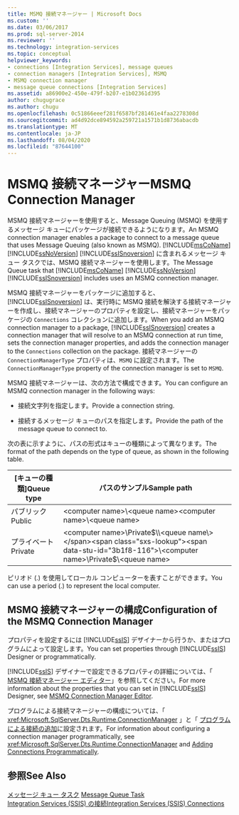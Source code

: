 ```yaml
---
title: MSMQ 接続マネージャー | Microsoft Docs
ms.custom: ''
ms.date: 03/06/2017
ms.prod: sql-server-2014
ms.reviewer: ''
ms.technology: integration-services
ms.topic: conceptual
helpviewer_keywords:
- connections [Integration Services], message queues
- connection managers [Integration Services], MSMQ
- MSMQ connection manager
- message queue connections [Integration Services]
ms.assetid: a86900e2-450e-479f-b207-e1b02361d395
author: chugugrace
ms.author: chugu
ms.openlocfilehash: 0c51866eeef281f6587bf281461e4faa2278308d
ms.sourcegitcommit: ad4d92dce894592a259721a1571b1d8736abacdb
ms.translationtype: MT
ms.contentlocale: ja-JP
ms.lasthandoff: 08/04/2020
ms.locfileid: "87644100"
---
```

# <a name="msmq-connection-manager"></a><span data-ttu-id="3b1f8-102">MSMQ 接続マネージャー</span><span class="sxs-lookup"><span data-stu-id="3b1f8-102">MSMQ Connection Manager</span></span>
  <span data-ttu-id="3b1f8-103">MSMQ 接続マネージャーを使用すると、Message Queuing (MSMQ) を使用するメッセージ キューにパッケージが接続できるようになります。</span><span class="sxs-lookup"><span data-stu-id="3b1f8-103">An MSMQ connection manager enables a package to connect to a message queue that uses Message Queuing (also known as MSMQ).</span></span> <span data-ttu-id="3b1f8-104">[!INCLUDE[msCoName](../../includes/msconame-md.md)] [!INCLUDE[ssNoVersion](../../includes/ssnoversion-md.md)] [!INCLUDE[ssISnoversion](../../includes/ssisnoversion-md.md)] に含まれるメッセージ キュー タスクでは、MSMQ 接続マネージャーを使用します。</span><span class="sxs-lookup"><span data-stu-id="3b1f8-104">The Message Queue task that [!INCLUDE[msCoName](../../includes/msconame-md.md)] [!INCLUDE[ssNoVersion](../../includes/ssnoversion-md.md)] [!INCLUDE[ssISnoversion](../../includes/ssisnoversion-md.md)] includes uses an MSMQ connection manager.</span></span>  
  
 <span data-ttu-id="3b1f8-105">MSMQ 接続マネージャーをパッケージに追加すると、[!INCLUDE[ssISnoversion](../../includes/ssisnoversion-md.md)] は、実行時に MSMQ 接続を解決する接続マネージャーを作成し、接続マネージャーのプロパティを設定し、接続マネージャーをパッケージの `Connections` コレクションに追加します。</span><span class="sxs-lookup"><span data-stu-id="3b1f8-105">When you add an MSMQ connection manager to a package, [!INCLUDE[ssISnoversion](../../includes/ssisnoversion-md.md)] creates a connection manager that will resolve to an MSMQ connection at run time, sets the connection manager properties, and adds the connection manager to the `Connections` collection on the package.</span></span> <span data-ttu-id="3b1f8-106">接続マネージャーの `ConnectionManagerType` プロパティは、`MSMQ` に設定されます。</span><span class="sxs-lookup"><span data-stu-id="3b1f8-106">The `ConnectionManagerType` property of the connection manager is set to `MSMQ`.</span></span>  
  
 <span data-ttu-id="3b1f8-107">MSMQ 接続マネージャーは、次の方法で構成できます。</span><span class="sxs-lookup"><span data-stu-id="3b1f8-107">You can configure an MSMQ connection manager in the following ways:</span></span>  
  
-   <span data-ttu-id="3b1f8-108">接続文字列を指定します。</span><span class="sxs-lookup"><span data-stu-id="3b1f8-108">Provide a connection string.</span></span>  
  
-   <span data-ttu-id="3b1f8-109">接続するメッセージ キューのパスを指定します。</span><span class="sxs-lookup"><span data-stu-id="3b1f8-109">Provide the path of the message queue to connect to.</span></span>  
  
 <span data-ttu-id="3b1f8-110">次の表に示すように、パスの形式はキューの種類によって異なります。</span><span class="sxs-lookup"><span data-stu-id="3b1f8-110">The format of the path depends on the type of queue, as shown in the following table.</span></span>  
  
|<span data-ttu-id="3b1f8-111">[キューの種類]</span><span class="sxs-lookup"><span data-stu-id="3b1f8-111">Queue type</span></span>|<span data-ttu-id="3b1f8-112">パスのサンプル</span><span class="sxs-lookup"><span data-stu-id="3b1f8-112">Sample path</span></span>|  
|----------------|-----------------|  
|<span data-ttu-id="3b1f8-113">パブリック</span><span class="sxs-lookup"><span data-stu-id="3b1f8-113">Public</span></span>|<span data-ttu-id="3b1f8-114">\<computer name>\\<queue name\></span><span class="sxs-lookup"><span data-stu-id="3b1f8-114">\<computer name>\\<queue name\></span></span>|  
|<span data-ttu-id="3b1f8-115">プライベート</span><span class="sxs-lookup"><span data-stu-id="3b1f8-115">Private</span></span>|<span data-ttu-id="3b1f8-116">\<computer name>\Private$\\<queue name\></span><span class="sxs-lookup"><span data-stu-id="3b1f8-116">\<computer name>\Private$\\<queue name\></span></span>|  
  
 <span data-ttu-id="3b1f8-117">ピリオド (.) を使用してローカル コンピューターを表すことができます。</span><span class="sxs-lookup"><span data-stu-id="3b1f8-117">You can use a period (.) to represent the local computer.</span></span>  
  
## <a name="configuration-of-the-msmq-connection-manager"></a><span data-ttu-id="3b1f8-118">MSMQ 接続マネージャーの構成</span><span class="sxs-lookup"><span data-stu-id="3b1f8-118">Configuration of the MSMQ Connection Manager</span></span>  
 <span data-ttu-id="3b1f8-119">プロパティを設定するには [!INCLUDE[ssIS](../../includes/ssis-md.md)] デザイナーから行うか、またはプログラムによって設定します。</span><span class="sxs-lookup"><span data-stu-id="3b1f8-119">You can set properties through [!INCLUDE[ssIS](../../includes/ssis-md.md)] Designer or programmatically.</span></span>  
  
 <span data-ttu-id="3b1f8-120">[!INCLUDE[ssIS](../../includes/ssis-md.md)] デザイナーで設定できるプロパティの詳細については、「 [MSMQ 接続マネージャー エディター](../msmq-connection-manager-editor.md)」を参照してください。</span><span class="sxs-lookup"><span data-stu-id="3b1f8-120">For more information about the properties that you can set in [!INCLUDE[ssIS](../../includes/ssis-md.md)] Designer, see [MSMQ Connection Manager Editor](../msmq-connection-manager-editor.md).</span></span>  
  
 <span data-ttu-id="3b1f8-121">プログラムによる接続マネージャーの構成については、「 <xref:Microsoft.SqlServer.Dts.Runtime.ConnectionManager> 」と「 [プログラムによる接続の追加](../building-packages-programmatically/adding-connections-programmatically.md)に設定されます。</span><span class="sxs-lookup"><span data-stu-id="3b1f8-121">For information about configuring a connection manager programmatically, see <xref:Microsoft.SqlServer.Dts.Runtime.ConnectionManager> and [Adding Connections Programmatically](../building-packages-programmatically/adding-connections-programmatically.md).</span></span>  
  
## <a name="see-also"></a><span data-ttu-id="3b1f8-122">参照</span><span class="sxs-lookup"><span data-stu-id="3b1f8-122">See Also</span></span>  
 <span data-ttu-id="3b1f8-123">[メッセージ キュー タスク](../control-flow/message-queue-task.md) </span><span class="sxs-lookup"><span data-stu-id="3b1f8-123">[Message Queue Task](../control-flow/message-queue-task.md) </span></span>  
 [<span data-ttu-id="3b1f8-124">Integration Services &#40;SSIS&#41; の接続</span><span class="sxs-lookup"><span data-stu-id="3b1f8-124">Integration Services &#40;SSIS&#41; Connections</span></span>](integration-services-ssis-connections.md)  
  
  
